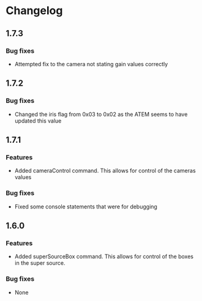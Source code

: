 # Changelog

## 1.7.3
### Bug fixes
* Attempted fix to the camera not stating gain values correctly

## 1.7.2
### Bug fixes
* Changed the iris flag from 0x03 to 0x02 as the ATEM seems to have updated this value

## 1.7.1
### Features
* Added cameraControl command. This allows for control of the cameras values

### Bug fixes
* Fixed some console statements that were for debugging

## 1.6.0
### Features
* Added superSourceBox command. This allows for control of the boxes in the super source.

### Bug fixes
* None